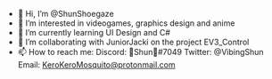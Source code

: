 - 👋 Hi, I’m @ShunShoegaze
- 👀 I’m interested in videogames, graphics design and anime
- 🌱 I’m currently learning UI Design and C#
- 💞️ I’m collaborating with JuniorJacki on the project EV3_Control
- 📫 How to reach me:
     Discord: 🎃Shun👻#7049
     Twitter: @VibingShun
     Email: KeroKeroMosquito@protonmail.com

<!---
ShunShoegaze/ShunShoegaze is a ✨ special ✨ repository because its `README.md` (this file) appears on your GitHub profile.
You can click the Preview link to take a look at your changes.
--->

